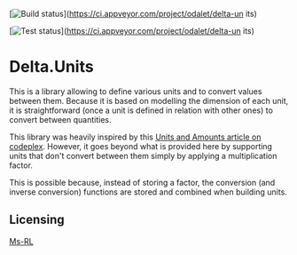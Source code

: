 [![Build status](https://ci.appveyor.com/api/projects/status/h4dqt75twhf93fbv?svg=true)](https://ci.appveyor.com/project/odalet/delta-un
its)

[![Test status](http://teststatusbadge.azurewebsites.net/api/status/odalet/delta-units)](https://ci.appveyor.com/project/odalet/delta-un
its)

Delta.Units
=============

This is a library allowing to define various units and to convert values between them.
Because it is based on modelling the dimension of each unit, it is straightforward (once a unit is defined in relation with other ones) to convert between quantities. 

This library was heavily inspired by this [Units and Amounts article on codeplex](http://www.codeproject.com/Articles/611731/Working-with-Units-and-Amounts). However, it goes beyond what is provided here by supporting units that don't convert between them simply by applying a multiplication factor.

This is possible because, instead of storing a factor, the conversion (and inverse conversion) functions are stored and combined when building units.
 
Licensing
---------
[Ms-RL][msrl]

  [msrl]: License.md "MS-RL License"
